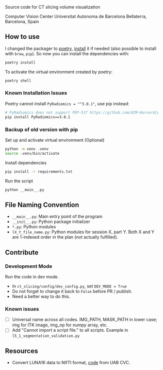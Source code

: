 Source code for CT slicing volume visualization

Computer Vision Center
Universitat Autonoma de Barcelona
Bellaterra, Barcelona, Spain

## How to use

I changed the packager to [poetry](https://python-poetry.org/), [install](https://python-poetry.org/docs/#installation) it if needed (also possible to install with `brew`, `pip`). So now you can install the dependencies with:

```bash
poetry install
```

To activate the virtual environment created by poetry:

```bash
poetry shell
```

### Known Installation Issues

Poetry cannot install `PyRadiomics = "^3.0.1"`, use pip instead:

```bash
# PyRadiomics does not support PEP-517 https://github.com/AIM-Harvard/pyradiomics/issues/787
pip install PyRadiomics==3.0.1
```

### Backup of old version with pip

Set up and activate virtual environment (Optional)

```bash
python -m venv .venv
source .venv/bin/activate
```

Install dependencies

```bash
pip install -r requirements.txt
```

Run the script

```bash
python __main__.py
```

## File Naming Convention

- `__main__.py`: Main entry point of the program
- `__init__.py`: Python package initializer
- `*.py`: Python modules
- `lX_Y_file_name.py`: Python modules for session X, part Y. Both X and Y are 1-indexed order in the plan (not actually fulfilled).

## Contribute

### Development Mode

Run the code in dev mode.

- In `ct_slicing/config/dev_config.py`, set `DEV_MODE = True`
- Do not forget to change it back to `False` before PR / publish.
- Need a better way to do this.

### Known issues

- [ ] Universal name across all codes. IMG_PATH, MASK_PATH in lower case; img for ITK image, img_np for numpy array, etc.
- [ ] Add "Cannot import a script file." to all scripts. Example in `l5_1_segmentation_validation.py`

## Resources

- Convert LUNA16 data to NIfTI format, [code](https://gitlab.cvc.uab.es/esmitt.cvc/LUNA16_matlab/blob/master/python/luna16.py) from UAB CVC.
